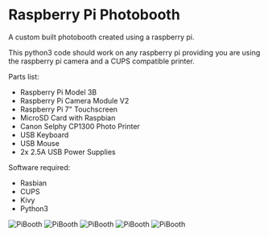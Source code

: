 # Raspberry Pi Photobooth

A custom built photobooth created using a raspberry pi.

This python3 code should work on any raspberry pi providing you are using the raspberry pi camera and a CUPS compatible printer.


Parts list:
* Raspberry Pi Model 3B
* Raspberry Pi Camera Module V2
* Raspberry Pi 7" Touchscreen
* MicroSD Card with Raspbian
* Canon Selphy CP1300 Photo Printer
* USB Keyboard
* USB Mouse
* 2x 2.5A USB Power Supplies


Software required:
* Rasbian
* CUPS
* Kivy
* Python3

![PiBooth](https://github.com/mtb29/pibooth/blob/master/photos/pibooth.jpg?raw=true)
![PiBooth](https://raw.githubusercontent.com/mtb29/pibooth/master/photos/pibooth2.jpeg)
![PiBooth](https://raw.githubusercontent.com/mtb29/pibooth/master/photos/pibooth3.jpeg)
![PiBooth](https://raw.githubusercontent.com/mtb29/pibooth/master/photos/pibooth4.jpeg)
![PiBooth](https://raw.githubusercontent.com/mtb29/pibooth/master/photos/pibooth5.jpeg)

